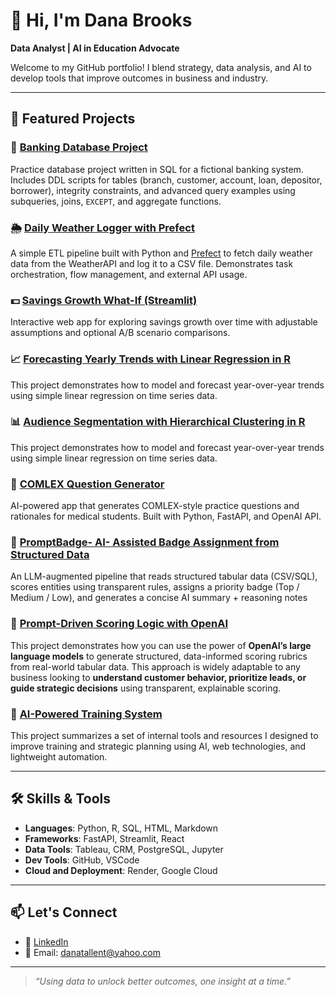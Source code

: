 # 👋 Hi, I'm Dana Brooks

**Data Analyst | AI in Education Advocate**

Welcome to my GitHub portfolio! I blend strategy, data analysis, and AI to develop tools that improve outcomes in business and industry. 

---

## 💼 Featured Projects

### 🏦 [Banking Database Project](https://github.com/danabr21285/banking-database-project)
Practice database project written in SQL for a fictional banking system. Includes DDL scripts for tables (branch, customer, account, loan, depositor, borrower), integrity constraints, and advanced query examples using subqueries, joins, `EXCEPT`, and aggregate functions.

### 🌦️ [Daily Weather Logger with Prefect](https://github.com/danabr21285/prefectdatacleaningproject)  
A simple ETL pipeline built with Python and [Prefect](https://www.prefect.io/) to fetch daily weather data from the WeatherAPI and log it to a CSV file. Demonstrates task orchestration, flow management, and external API usage.

### 💵  [Savings Growth What-If (Streamlit)](https://github.com/danabr21285/prefectdatacleaningproject) 
Interactive web app for exploring savings growth over time with adjustable assumptions and optional A/B scenario comparisons.

### 📈 [Forecasting Yearly Trends with Linear Regression in R](https://github.com/danabr21285/forecast)
This project demonstrates how to model and forecast year-over-year trends using simple linear regression on time series data.

### 📊 [Audience Segmentation with Hierarchical Clustering in R](https://github.com/danabr21285/event-clustering)
This project demonstrates how to model and forecast year-over-year trends using simple linear regression on time series data.

### 🧠 [COMLEX Question Generator](https://github.com/danabr21285/comlex-question-generator)
AI-powered app that generates COMLEX-style practice questions and rationales for medical students. Built with Python, FastAPI, and OpenAI API.

### 🧠 [PromptBadge- AI- Assisted Badge Assignment from Structured Data](https://github.com/danabr21285/promptbadge)
An LLM-augmented pipeline that reads structured tabular data (CSV/SQL), scores entities using transparent rules, assigns a priority badge (Top / Medium / Low), and generates a concise AI summary + reasoning notes

### 🎯 [Prompt-Driven Scoring Logic with OpenAI](https://github.com/danabr21285/scoringlogicAI)
This project demonstrates how you can use the power of **OpenAI’s large language models** to generate structured, data-informed scoring rubrics from real-world tabular data. This approach is widely adaptable to any business looking to **understand customer behavior, prioritize leads, or guide strategic decisions** using transparent, explainable scoring.

### 📂 [AI-Powered Training System](https://github.com/danabr21285/aitrainingecosystem)
This project summarizes a set of internal tools and resources I designed to improve training and strategic planning using AI, web technologies, and lightweight automation.

---

## 🛠️ Skills & Tools

- **Languages**: Python, R, SQL, HTML, Markdown
- **Frameworks**: FastAPI, Streamlit, React 
- **Data Tools**: Tableau, CRM, PostgreSQL, Jupyter
- **Dev Tools**: GitHub, VSCode
- **Cloud and Deployment**: Render, Google Cloud

---

## 📫 Let's Connect

- 💼 [LinkedIn](www.linkedin.com/in/dana-tallent-brooks-a15977a0)
- 📧 Email: danatallent@yahoo.com

---

> *“Using data to unlock better outcomes, one insight at a time.”*
